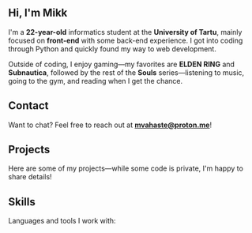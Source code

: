 ## Hi, I'm Mikk <WaveEmoji />

I'm a **22-year-old** informatics student at the **University of Tartu**, mainly focused on **front-end** with some back-end experience. I got into coding through Python and quickly found my way to web development.

Outside of coding, I enjoy gaming—my favorites are **ELDEN RING** and **Subnautica**, followed by the rest of the **Souls** series—listening to music, going to the gym, and reading when I get the chance.

## Contact

Want to chat? Feel free to reach out at **mvahaste@proton.me**!

<Socials />

## Projects

Here are some of my projects—while some code is private, I'm happy to share details!

<ProjectsGrid />

## Skills

Languages and tools I work with:

<SkillsList />
